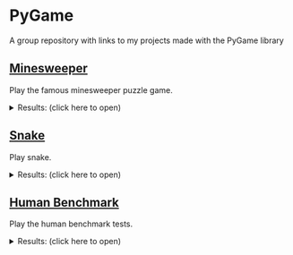 # PyGame
A group repository with links to my projects made with the PyGame library


## [Minesweeper](https://github.com/EgeEken/Minesweeper)

Play the famous minesweeper puzzle game.

<details><summary>Results: (click here to open)</summary>
<p>

![image](https://user-images.githubusercontent.com/96302110/185715231-b8473ca3-27c6-47b5-8928-288c38f65575.png)

</p>
</details>

## [Snake](https://github.com/EgeEken/Snake)

Play snake.

<details><summary>Results: (click here to open)</summary>
<p>

![Snake gameplay (2)](https://user-images.githubusercontent.com/96302110/190721748-cf02d6f6-521d-43e4-94df-17f31a90965c.gif)

</p>
</details>

## [Human Benchmark](https://github.com/EgeEken/Human-Benchmark)

Play the human benchmark tests.

<details><summary>Results: (click here to open)</summary>
<p>

### Reaction Time
![reaction time gameplay fix](https://user-images.githubusercontent.com/96302110/195985409-5692d1ed-3abd-4a85-bd95-c5d28024be7c.gif)
### Sequence Memory
![sequence](https://user-images.githubusercontent.com/96302110/196301263-31e1ed65-89d0-48f2-b758-50373a658580.gif)
### Aim Trainer
![Aim](https://user-images.githubusercontent.com/96302110/196504214-85d8775a-e413-4084-919b-cc26d1671a84.gif)
### Visual Memory
![visual memory gameplay_Trim](https://user-images.githubusercontent.com/96302110/196817239-f9d0f27a-9d6b-4f45-92cf-a2c9b146aa92.gif)
### Chimp Test
![chimp test gameplay_Trim](https://user-images.githubusercontent.com/96302110/197075859-fe431622-1aae-41fd-baae-e9ab8a9c5fd7.gif)
### Number Memory
![number memory gameplay_Trim](https://user-images.githubusercontent.com/96302110/197221144-029c8fe8-9b3e-40a1-afa8-0dcc2ac0d58b.gif)
### Verbal Memory
![Verbal memory test trim](https://user-images.githubusercontent.com/96302110/197283609-a442cd38-e99d-46c1-aac8-21b7eeed0fd4.gif)
### Typing

</p>
</details>
